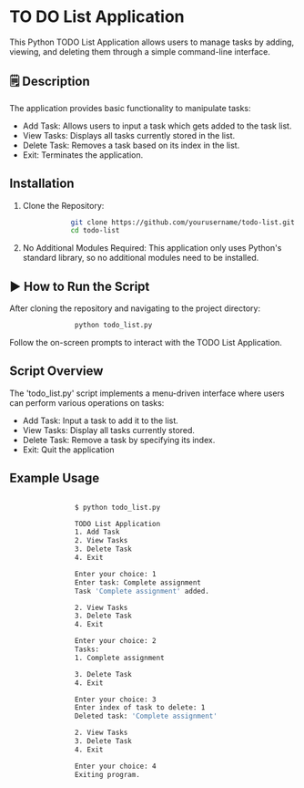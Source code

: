 # TO DO List Application
This Python TODO List Application allows users to manage tasks by adding, viewing, and deleting them through a simple command-line interface.

## 🗒️ Description
The application provides basic functionality to manipulate tasks:

- Add Task: Allows users to input a task which gets added to the task list.
- View Tasks: Displays all tasks currently stored in the list.
- Delete Task: Removes a task based on its index in the list.
- Exit: Terminates the application.

## Installation
1. Clone the Repository:
```bash
               git clone https://github.com/yourusername/todo-list.git
               cd todo-list
```
2. No Additional Modules Required:
This application only uses Python's standard library, so no additional modules need to be installed.

## ▶️ How to Run the Script
After cloning the repository and navigating to the project directory:
```bash
                python todo_list.py
```                                
Follow the on-screen prompts to interact with the TODO List Application.

## Script Overview
The 'todo_list.py' script implements a menu-driven interface where users can perform various operations on tasks:

- Add Task: Input a task to add it to the list.
- View Tasks: Display all tasks currently stored.
- Delete Task: Remove a task by specifying its index.
- Exit: Quit the application

## Example Usage
```bash

                $ python todo_list.py

                TODO List Application
                1. Add Task
                2. View Tasks
                3. Delete Task
                4. Exit

                Enter your choice: 1
                Enter task: Complete assignment
                Task 'Complete assignment' added.

                2. View Tasks
                3. Delete Task
                4. Exit

                Enter your choice: 2
                Tasks:
                1. Complete assignment

                3. Delete Task
                4. Exit

                Enter your choice: 3
                Enter index of task to delete: 1
                Deleted task: 'Complete assignment'

                2. View Tasks
                3. Delete Task
                4. Exit

                Enter your choice: 4
                Exiting program.
```
